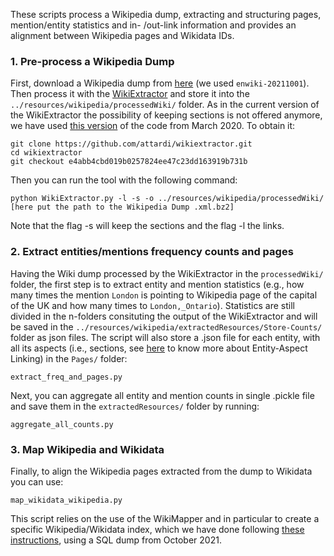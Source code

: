 These scripts process a Wikipedia dump, extracting and structuring pages, mention/entity statistics and in- /out-link information and provides an alignment between Wikipedia pages and Wikidata IDs.


### 1. Pre-process a Wikipedia Dump

First, download a Wikipedia dump from [here](https://dumps.wikimedia.org/enwiki/) (we used `enwiki-20211001`). Then process it with the [WikiExtractor](http://medialab.di.unipi.it/wiki/Wikipedia_Extractor) and store it into the `../resources/wikipedia/processedWiki/` folder. As in the current version of the WikiExtractor the possibility of keeping sections is not offered anymore, we have used [this version](https://github.com/attardi/wikiextractor/tree/e4abb4cbd019b0257824ee47c23dd163919b731b) of the code from March 2020. To obtain it:

```
git clone https://github.com/attardi/wikiextractor.git
cd wikiextractor
git checkout e4abb4cbd019b0257824ee47c23dd163919b731b 
```

Then you can run the tool with the following command:

```
python WikiExtractor.py -l -s -o ../resources/wikipedia/processedWiki/ [here put the path to the Wikipedia Dump .xml.bz2]
```

Note that the flag -s will keep the sections and the flag -l the links.

### 2. Extract entities/mentions frequency counts and pages

Having the Wiki dump processed by the WikiExtractor in the `processedWiki/` folder, the first step is to extract entity and mention statistics (e.g., how many times the mention `London` is pointing to Wikipedia page of the capital of the UK and how many times to `London,_Ontario`). Statistics are still divided in the n-folders consituting the output of the WikiExtractor and will be saved in the `../resources/wikipedia/extractedResources/Store-Counts/` folder as json files. The script will also store a .json file for each entity, with all its aspects (i.e., sections, see [here](https://madoc.bib.uni-mannheim.de/49596/1/EAL.pdf) to know more about Entity-Aspect Linking) in the `Pages/` folder:

```
extract_freq_and_pages.py
```

Next, you can aggregate all entity and mention counts in single .pickle file and save them in the `extractedResources/` folder by running:
```
aggregate_all_counts.py
```
### 3. Map Wikipedia and Wikidata

Finally, to align the Wikipedia pages extracted from the dump to Wikidata you can use:
```
map_wikidata_wikipedia.py
```
This script relies on the use of the WikiMapper and in particular to create a specific Wikipedia/Wikidata index, which we have done following [these instructions](https://github.com/jcklie/wikimapper#create-your-own-index), using a SQL dump from October 2021.
